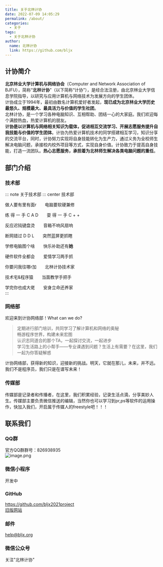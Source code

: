```yaml
---
title: 关于北林计协
date: 2022-07-09 14:05:29
permalink: /about/
categories:
  - 关于
tags:
  - 关于北林计协
author: 
  name: 北林计协
  link: https://github.com/bljx
---
```

## 计协简介

**北京林业大学计算机与网络协会**（Computer and Network Association of BJFU），简称“**北林计协**”（以下简称“计协”），是经合法注册，由北京林业大学信息学院指导，以研究与应用计算机与网络技术为发展方向的学生团体。  
计协成立于1994年，最初由数名计算机爱好者发起，**现已成为北京林业大学历史最悠久、规模最大、最具活力与价值的学生社团**。  
北林计协，是一个学习各种电脑知识、互相帮助、团结一心的大家庭。我们欢迎每个满腔热血，热爱计算机的朋友。  
**计协是以计算机与网络相关知识为载体，促进相互交流学习、开展志愿服务提升自我技能与价值的学生团体**。计协为热爱计算机技术的同学搭建相互学习，知识分享的交流平台，同时，计协努力实现将自身技能转化为生产力，通过义务为全校师生解决电脑问题，承接校内校外项目等方式，实现自身价值。计协致力于提高自身技能，打造一流团队。**热心志愿服务，承担着为北林师生解决各类电脑问题的重任**。  

## 部门介绍

### 技术部

::: note 关于技术部
::: center
技术部  

做人要有里有面r  电脑要软硬兼修  

练 得 一 手 C A D  耍 得 一 手 C + +  

反应迟钝键盘烫  音箱不响风扇响  

断网错过 D D L  突然蓝屏更抓瞎  

学修电脑图个啥  快乐补助还有**她**  

硬件软件全都会  爱情学习两手抓  

你要问我往哪r加  北林计协技术家  

技术宅&程序猿  当面教学手把手  

学完你也成大佬  安身立命还养家  
:::

### 网络部

欢迎来到计协网络部！What can we do?  

>定期进行部门培训，共同学习了解计算机和网络的奥秘  
>畅游程序世界，构建未来宏图  
>认识志同道合的那个TA，一起探讨交流，一起进步  
>学习生活路上的小帮手——专业课遇到问题？生活上有需要？在这里，我们一起为你答疑解惑  

计协网络部，获得新的知识，迎接新的挑战。明天，它就在那儿，未来，并不远。我们不是程序员，我们只是在谱写未来！  

### 传媒部

传媒部是记录者和传播者，在这里，我们积累经验，记录生活点滴，分享美妙人生。传媒部主要负责微信推送的编辑，当然你也可以学习到pr,ps等软件的运用操作，快加入我们，开启属于传媒人的freestyle吧！！！

## 联系我们

### QQ群

官方QQ群群号：826938935  
![image.png](https://tva1.sinaimg.cn/large/006SHRs9gy1h40nq0fx6cj30ku0nxjv0.jpg)  

### 微信小程序

开发中  

### GitHub

<https://github.com/bljx2021project>  
[旧版网站](https://www.bljx.org/)  

### 邮件

help@bljx.org  

### 微信公众号

关注"北林计协"  

###
